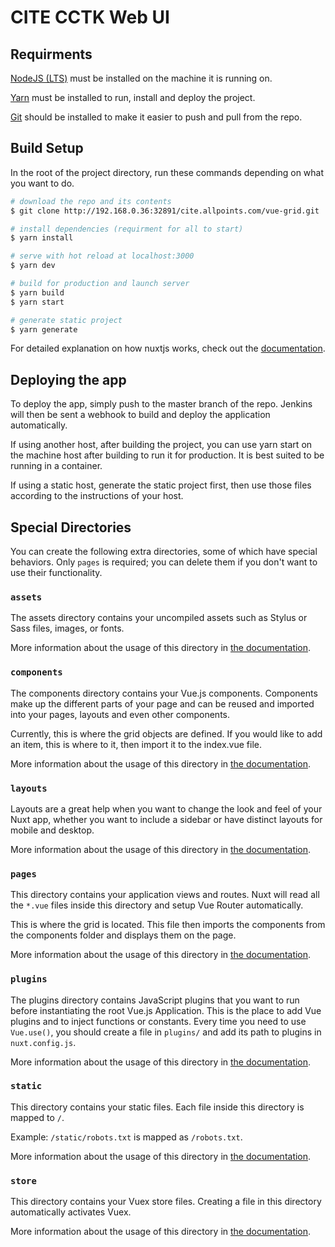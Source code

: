 # CITE CCTK Web UI

## Requirments

[NodeJS (LTS)](https://nodejs.org/en/download/) must be installed on the machine it is running on.

[Yarn](https://yarnpkg.com/) must be installed to run, install and deploy the project.

[Git](https://git-scm.com/downloads) should be installed to make it easier to push and pull from the repo.

## Build Setup

In the root of the project directory, run these commands depending on what you want to do.

```bash
# download the repo and its contents
$ git clone http://192.168.0.36:32891/cite.allpoints.com/vue-grid.git

# install dependencies (requirment for all to start)
$ yarn install

# serve with hot reload at localhost:3000
$ yarn dev

# build for production and launch server
$ yarn build
$ yarn start

# generate static project
$ yarn generate
```

For detailed explanation on how nuxtjs works, check out the [documentation](https://nuxtjs.org).

## Deploying the app

To deploy the app, simply push to the master branch of the repo. Jenkins will then be sent a webhook to build and deploy the application automatically.

If using another host, after building the project, you can use yarn start on the machine host after building to run it for production. It is best suited to be running in a container.

If using a static host, generate the static project first, then use those files according to the instructions of your host.

## Special Directories

You can create the following extra directories, some of which have special behaviors. Only `pages` is required; you can delete them if you don't want to use their functionality.

### `assets`

The assets directory contains your uncompiled assets such as Stylus or Sass files, images, or fonts.

More information about the usage of this directory in [the documentation](https://nuxtjs.org/docs/2.x/directory-structure/assets).

### `components`

The components directory contains your Vue.js components. Components make up the different parts of your page and can be reused and imported into your pages, layouts and even other components.

Currently, this is where the grid objects are defined. If you would like to add an item, this is where to it, then import it to the index.vue file.

More information about the usage of this directory in [the documentation](https://nuxtjs.org/docs/2.x/directory-structure/components).

### `layouts`

Layouts are a great help when you want to change the look and feel of your Nuxt app, whether you want to include a sidebar or have distinct layouts for mobile and desktop.

More information about the usage of this directory in [the documentation](https://nuxtjs.org/docs/2.x/directory-structure/layouts).

### `pages`

This directory contains your application views and routes. Nuxt will read all the `*.vue` files inside this directory and setup Vue Router automatically.

This is where the grid is located. This file then imports the components from the components folder and displays them on the page.

More information about the usage of this directory in [the documentation](https://nuxtjs.org/docs/2.x/get-started/routing).

### `plugins`

The plugins directory contains JavaScript plugins that you want to run before instantiating the root Vue.js Application. This is the place to add Vue plugins and to inject functions or constants. Every time you need to use `Vue.use()`, you should create a file in `plugins/` and add its path to plugins in `nuxt.config.js`.

More information about the usage of this directory in [the documentation](https://nuxtjs.org/docs/2.x/directory-structure/plugins).

### `static`

This directory contains your static files. Each file inside this directory is mapped to `/`.

Example: `/static/robots.txt` is mapped as `/robots.txt`.

More information about the usage of this directory in [the documentation](https://nuxtjs.org/docs/2.x/directory-structure/static).

### `store`

This directory contains your Vuex store files. Creating a file in this directory automatically activates Vuex.

More information about the usage of this directory in [the documentation](https://nuxtjs.org/docs/2.x/directory-structure/store).
